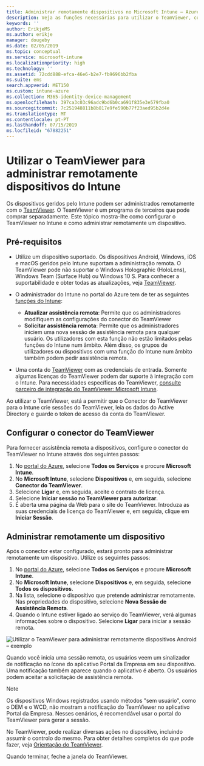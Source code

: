```yaml
---
title: Administrar remotamente dispositivos no Microsoft Intune – Azure | Microsoft Docs
description: Veja as funções necessárias para utilizar o TeamViewer, como instalar o conector do TeamViewer e orientação passo a passo para administrar remotamente dispositivos com o Microsoft Intune no portal do Azure
keywords: ''
author: ErikjeMS
ms.author: erikje
manager: dougeby
ms.date: 02/05/2019
ms.topic: conceptual
ms.service: microsoft-intune
ms.localizationpriority: high
ms.technology: ''
ms.assetid: 72cdd888-efca-46e6-b2e7-fb9696bb2fba
ms.suite: ems
search.appverid: MET150
ms.custom: intune-azure
ms.collection: M365-identity-device-management
ms.openlocfilehash: 397ca3c03c96adc9bd6b0ca691f835e3e579fba0
ms.sourcegitcommit: 7c251948811b8b817e9fe590b77f23aed95b2d4e
ms.translationtype: MT
ms.contentlocale: pt-PT
ms.lasthandoff: 07/15/2019
ms.locfileid: "67882251"
---
```

# <a name="use-teamviewer-to-remotely-administer-intune-devices"></a>Utilizar o TeamViewer para administrar remotamente dispositivos do Intune

Os dispositivos geridos pelo Intune podem ser administrados remotamente com o [TeamViewer](https://www.teamviewer.com). O TeamViewer é um programa de terceiros que pode comprar separadamente. Este tópico mostra-lhe como configurar o TeamViewer no Intune e como administrar remotamente um dispositivo. 

## <a name="prerequisites"></a>Pré-requisitos

- Utilize um dispositivo suportado. Os dispositivos Android, Windows, iOS e macOS geridos pelo Intune suportam a administração remota. O TeamViewer pode não suportar o Windows Holographic (HoloLens), Windows Team (Surface Hub) ou Windows 10 S. Para conhecer a suportabilidade e obter todas as atualizações, veja [TeamViewer](https://www.teamviewer.com).

- O administrador do Intune no portal do Azure tem de ter as seguintes [funções do Intune](role-based-access-control.md):  

  - **Atualizar assistência remota**: Permite que os administradores modifiquem as configurações do conector do TeamViewer
  - **Solicitar assistência remota**: Permite que os administradores iniciem uma nova sessão de assistência remota para qualquer usuário. Os utilizadores com esta função não estão limitados pelas funções do Intune num âmbito. Além disso, os grupos de utilizadores ou dispositivos com uma função do Intune num âmbito também podem pedir assistência remota. 

- Uma conta do [TeamViewer](https://www.teamviewer.com) com as credenciais de entrada. Somente algumas licenças do TeamViewer podem dar suporte à integração com o Intune. Para necessidades específicas do TeamViewer, [consulte parceiro de integração do TeamViewer: Microsoft Intune](https://www.teamviewer.com/integrations/microsoft-intune/).

Ao utilizar o TeamViewer, está a permitir que o Conector do TeamViewer para o Intune crie sessões do TeamViewer, leia os dados do Active Directory e guarde o token de acesso da conta do TeamViewer.

## <a name="configure-the-teamviewer-connector"></a>Configurar o conector do TeamViewer

Para fornecer assistência remota a dispositivos, configure o conector do TeamViewer no Intune através dos seguintes passos:

1. No [portal do Azure](https://portal.azure.com), selecione **Todos os Serviços** e procure **Microsoft Intune**.
2. No **Microsoft Intune**, selecione **Dispositivos** e, em seguida, selecione **Conector do TeamViewer**.
3. Selecione **Ligar** e, em seguida, aceite o contrato de licença.
4. Selecione **Iniciar sessão no TeamViewer para autorizar**.
5. É aberta uma página da Web para o site do TeamViewer. Introduza as suas credenciais de licença do TeamViewer e, em seguida, clique em **Iniciar Sessão**.

## <a name="remotely-administer-a-device"></a>Administrar remotamente um dispositivo

Após o conector estar configurado, estará pronto para administrar remotamente um dispositivo. Utilize os seguintes passos: 

1. No [portal do Azure](https://portal.azure.com), selecione **Todos os Serviços** e procure **Microsoft Intune**.
2. No **Microsoft Intune**, selecione **Dispositivos** e, em seguida, selecione **Todos os dispositivos**.
3. Na lista, selecione o dispositivo que pretende administrar remotamente. Nas propriedades do dispositivo, selecione **Nova Sessão de Assistência Remota**.
4. Quando o Intune estiver ligado ao serviço do TeamViewer, verá algumas informações sobre o dispositivo. Selecione **Ligar** para iniciar a sessão remota.

![Utilizar o TeamViewer para administrar remotamente dispositivos Android – exemplo](./media/android-teamviewer.png)

Quando você inicia uma sessão remota, os usuários veem um sinalizador de notificação no ícone do aplicativo Portal da Empresa em seu dispositivo. Uma notificação também aparece quando o aplicativo é aberto. Os usuários podem aceitar a solicitação de assistência remota.

> [!NOTE]
> Os dispositivos Windows registrados usando métodos "sem usuário", como o DEM e o WCD, não mostram a notificação do TeamViewer no aplicativo Portal da Empresa. Nesses cenários, é recomendável usar o portal do TeamViewer para gerar a sessão.

No TeamViewer, pode realizar diversas ações no dispositivo, incluindo assumir o controlo do mesmo. Para obter detalhes completos do que pode fazer, veja [Orientação do TeamViewer](https://www.teamviewer.com/support/documents/).

Quando terminar, feche a janela do TeamViewer.
